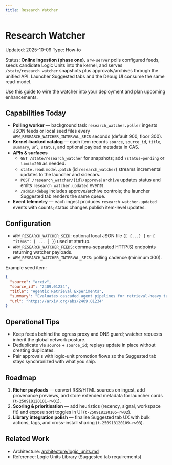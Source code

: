 ```yaml
---
title: Research Watcher
---
```


# Research Watcher
Updated: 2025-10-09
Type: How‑to

Status: **Online ingestion (phase one).** `arw-server` polls configured feeds, seeds candidate Logic Units into the kernel, and serves `/state/research_watcher` snapshots plus approvals/archives through the unified API. Launcher Suggested tabs and the Debug UI consume the same read-model.

Use this guide to wire the watcher into your deployment and plan upcoming enhancements.

## Capabilities Today

- **Polling worker** — background task `research_watcher.poller` ingests JSON feeds or local seed files every `ARW_RESEARCH_WATCHER_INTERVAL_SECS` seconds (default 900, floor 300).
- **Kernel-backed catalog** — each item records `source`, `source_id`, `title`, `summary`, `url`, `status`, and optional payload metadata in CAS.
- **APIs & surfaces**
  - `GET /state/research_watcher` for snapshots; add `?status=pending` or `limit=200` as needed.
  - `state.read.model.patch` (id `research_watcher`) streams incremental updates to the launcher and sidecars.
  - `POST /research_watcher/{id}/approve|archive` updates status and emits `research_watcher.updated` events.
  - `/admin/debug` includes approve/archive controls; the launcher Suggested tab renders the same queue.
- **Event telemetry** — each ingest produces `research_watcher.updated` events with counts; status changes publish item-level updates.

## Configuration

- `ARW_RESEARCH_WATCHER_SEED`: optional local JSON file (`[ {...} ]` or `{ "items": [ ... ] }`) used at startup.
- `ARW_RESEARCH_WATCHER_FEEDS`: comma-separated HTTP(S) endpoints returning watcher payloads.
- `ARW_RESEARCH_WATCHER_INTERVAL_SECS`: polling cadence (minimum 300).

Example seed item:

```json
{
  "source": "arxiv",
  "source_id": "2409.01234",
  "title": "Agentic Retrieval Experiments",
  "summary": "Evaluates cascaded agent pipelines for retrieval-heavy tasks.",
  "url": "https://arxiv.org/abs/2409.01234"
}
```

## Operational Tips

- Keep feeds behind the egress proxy and DNS guard; watcher requests inherit the global network posture.
- Deduplicate via `source` + `source_id`; replays update in place without creating duplicates.
- Pair approvals with logic-unit promotion flows so the Suggested tab stays synchronized with what you ship.

## Roadmap

1. **Richer payloads** — convert RSS/HTML sources on ingest, add provenance previews, and store extended metadata for launcher cards (`t-250918120101-rw01`).
2. **Scoring & prioritisation** — add heuristics (recency, signal, workspace fit) and expose sort toggles in UI (`t-250918120105-rw02`).
3. **Library integration polish** — finalise Suggested tab UX with bulk actions, tags, and cross-install sharing (`t-250918120109-rw03`).

## Related Work

- Architecture: [architecture/logic_units.md](../architecture/logic_units.md)
- Reference: Logic Units Library (Suggested tab requirements)
